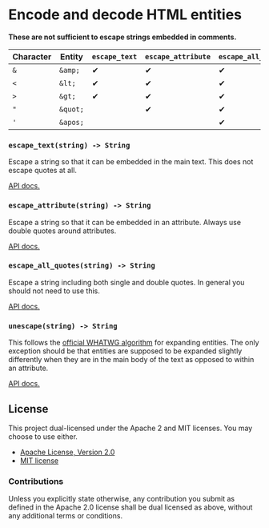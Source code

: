 # Encode and decode HTML entities

**These are not sufficient to escape strings embedded in comments.**

Character | Entity   | `escape_text` | `escape_attribute` | `escape_all_quotes`
----------|----------|---------------|--------------------|--------------------
`&`       | `&amp;`  | ✔             | ✔                  | ✔
`<`       | `&lt;`   | ✔             | ✔                  | ✔
`>`       | `&gt;`   | ✔             | ✔                  | ✔
`"`       | `&quot;` |               | ✔                  | ✔
`'`       | `&apos;` |               |                    | ✔

### `escape_text(string) -> String`

Escape a string so that it can be embedded in the main text. This does not
escape quotes at all.

[API docs.](https://docs.rs/htmlize/0.5.1/htmlize/fn.escape_text.html)

### `escape_attribute(string) -> String`

Escape a string so that it can be embedded in an attribute. Always use double
quotes around attributes.

[API docs.](https://docs.rs/htmlize/0.5.1/htmlize/fn.escape_attribute.html)

### `escape_all_quotes(string) -> String`

Escape a string including both single and double quotes. In general you should
not need to use this.

[API docs.](https://docs.rs/htmlize/0.5.1/htmlize/fn.escape_all_quotes.html)

### `unescape(string) -> String`

This follows the [official WHATWG algorithm] for expanding entities. The only
exception should be that entities are supposed to be expanded slightly
differently when they are in the main body of the text as opposed to within an
attribute.

[API docs.](https://docs.rs/htmlize/0.5.1/htmlize/fn.unescape.html)

## License

This project dual-licensed under the Apache 2 and MIT licenses. You may choose
to use either.

 * [Apache License, Version 2.0](LICENSE-APACHE)
 * [MIT license](LICENSE-MIT)

### Contributions

Unless you explicitly state otherwise, any contribution you submit as defined
in the Apache 2.0 license shall be dual licensed as above, without any
additional terms or conditions.

[official WHATWG algorithm]: https://html.spec.whatwg.org/multipage/parsing.html#character-reference-state
